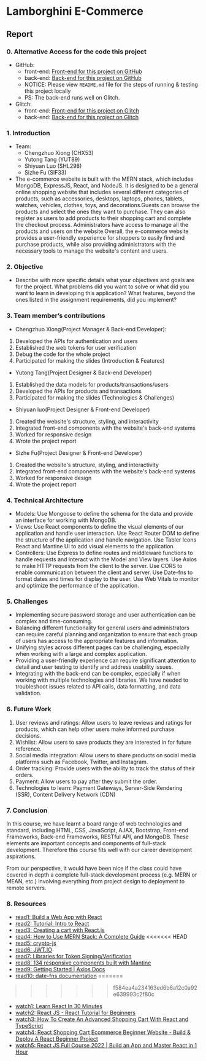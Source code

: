 # Lamborghini E-Commerce

## Report

### 0. Alternative Access for the code this project
- GitHub: 
  - front-end: [Front-end for this project on GitHub](https://github.com/CzXiong1024/Lamborghini-FrontEnd)
  - back-end: [Back-end for this project on GitHub](https://github.com/CzXiong1024/Lamborghini-Backend)
  - NOTICE: Please view `README.md` file for the steps of running & testing this project locally
  - PS: The back-end runs well on Glitch.
- Glitch:
  - front-end: [Front-end for this project on Glitch](https://glitch.com/~lamborghini-infsci2560-final-project)
  - back-end: [Back-end for this project on Glitch](https://glitch.com/~infsci2560-final-lambo-server)


### 1. Introduction
- Team: 
  - Chengzhuo Xiong (CHX53) 
  - Yutong Tang (YUT89) 
  - Shiyuan Luo (SHL298) 
  - Sizhe Fu (SIF33) 
- The e-commerce website is built with the MERN stack, which includes MongoDB, ExpressJS, React, and NodeJS. It is designed to be a general online shopping website that includes several different categories of products, such as accessories, desktops, laptops, phones, tablets, watches, vehicles, clothes, toys, and decorations.Guests can browse the products and select the ones they want to purchase. They can also register as users to add products to their shopping cart and complete the checkout process. Administrators have access to manage all the products and users on the website.Overall, the e-commerce website provides a user-friendly experience for shoppers to easily find and purchase products, while also providing administrators with the necessary tools to manage the website's content and users.

### 2. Objective 
- Describe with more specific details what your objectives and goals are for the project. What problems did you want to solve or what did you want to learn in developing this application? What features, beyond the ones listed in the assignment requirements, did you implement?

### 3. Team member’s contributions 
- Chengzhuo Xiong(Project Manager & Back-end Developer):
1. Developed the APIs for authentication and users 
2. Established the web tokens for user verification
3. Debug the code for the whole project
4. Participated for making the slides (Introduction & Features)

- Yutong Tang(Project Designer & Back-end Developer)
1. Established the data models for products/transactions/users
2. Developed the APIs for products and transactions
3. Participated for making the slides (Technologies & Challenges)

- Shiyuan luo(Project Designer & Front-end Developer)
1. Created the website's structure, styling, and interactivity
2. Integrated front-end components with the website's back-end systems
3. Worked for responsive design
4. Wrote the project report

- Sizhe Fu(Project Designer & Front-end Developer)
1. Created the website's structure, styling, and interactivity
2. Integrated front-end components with the website's back-end systems
3. Worked for responsive design
4. Wrote the project report

### 4. Technical Architecture 
- Models: Use Mongoose to define the schema for the data and provide an interface for working with MongoDB.
- Views: Use React components to define the visual elements of our application and handle user interaction. Use React Router DOM to define the structure of the application and handle navigation. Use Tabler Icons React and Mantine UI to add visual elements to the application.
- Controllers: Use Express to define routes and middleware functions to handle requests and interact with the Model and View layers. Use Axios to make HTTP requests from the client to the server. Use CORS to enable communication between the client and server. Use Date-fns to format dates and times for display to the user. Use Web Vitals to monitor and optimize the performance of the application.

### 5. Challenges 
- Implementing secure password storage and user authentication can be complex and time-consuming. 
- Balancing different functionality for general users and administrators can require careful planning and organization to ensure that each group of users has access to the appropriate features and information.
- Unifying styles across different pages can be challenging, especially when working with a large and complex application. 
- Providing a user-friendly experience can require significant attention to detail and user testing to identify and address usability issues.
- Integrating with the back-end can be complex, especially if when working with multiple technologies and libraries. We have needed to troubleshoot issues related to API calls, data formatting, and data validation.

### 6. Future Work 
1. User reviews and ratings: Allow users to leave reviews and ratings for products, which can help other users make informed purchase decisions.
2. Wishlist: Allow users to save products they are interested in for future reference.
3. Social media integration: Allow users to share products on social media platforms such as Facebook, Twitter, and Instagram.
4. Order tracking: Provide users with the ability to track the status of their orders.
5. Payment: Allow users to pay after they submit the order.
6. Technologies to learn: Payment Gateways, Server-Side Rendering (SSR), Content Delivery Network (CDN)


### 7. Conclusion 
In this course, we have learnt a board range of web technologies and standard, including HTML,
CSS, JavaScript, AJAX, Bootstrap, Front-end Frameworks, Back-end Frameworks, RESTful API, and 
MongoDB. These elements are important concepts and components of full-stack development. Therefore this course fits well with our career development aspirations. 

From our perspective, it would have been nice if the class could have covered in depth a complete full-stack development process (e.g. MERN or MEAN, etc.) involving everything from project design to deployment to remote servers.

### 8. Resources 
- [read1: Build a Web App with React](https://blog.glitch.com/post/react-starter-kit)
- [read2: Tutorial: Intro to React](https://reactjs.org/tutorial/tutorial.html)
- [read3: Creating a cart with React.js](https://commercejs.com/docs/community/creating-a-cart-with-react-js/)
- [read4: How to Use MERN Stack: A Complete Guide](https://www.mongodb.com/languages/mern-stack-tutorial)
<<<<<<< HEAD
- [read5: crypto-js](https://www.npmjs.com/package/crypto-js)
- [read6: JWT.IO](https://jwt.io/)
- [read7: Libraries for Token Signing/Verification](https://jwt.io/libraries)
- [read8: 134 responsive components built with Mantine](https://ui.mantine.dev/#main)
- [read9: Getting Started | Axios Docs](https://axios-http.com/docs/intro)
- [read10: date-fns documentation](https://devdocs.io/date_fns/)
=======
>>>>>>> f584ea4a234163ed6b6a12c0a92e639993c2f80c
- [watch1: Learn React In 30 Minutes](https://www.youtube.com/watch?v=hQAHSlTtcmY)
- [watch2: React JS - React Tutorial for Beginners](https://www.youtube.com/watch?v=Ke90Tje7VS0)
- [watch3: How To Create An Advanced Shopping Cart With React and TypeScript](https://www.youtube.com/watch?v=lATafp15HWA&list=PLZlA0Gpn_vH_NT5zPVp18nGe_W9LqBDQK&index=43)
- [watch4: React Shopping Cart Ecommerce Beginner Website - Build & Deploy A React Beginner Project](https://www.youtube.com/watch?v=tEMrD9t85v4)
- [watch5: React JS Full Course 2022 | Build an App and Master React in 1 Hour](https://www.youtube.com/watch?v=b9eMGE7QtTk)





